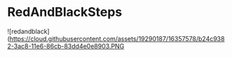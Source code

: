 # RedAndBlackSteps

![redandblack](https://cloud.githubusercontent.com/assets/19290187/16357578/b24c9382-3ac8-11e6-86cb-83dd4e0e8903.PNG
